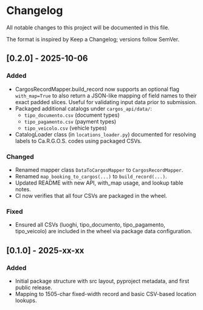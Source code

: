 # Changelog

All notable changes to this project will be documented in this file.

The format is inspired by Keep a Changelog; versions follow SemVer.

## [0.2.0] - 2025-10-06
### Added
- CargosRecordMapper.build_record now supports an optional flag `with_map=True` to also return a JSON-like mapping of field names to their exact padded slices. Useful for validating input data prior to submission.
- Packaged additional catalogs under `cargos_api/data/`:
  - `tipo_documento.csv` (document types)
  - `tipo_pagamento.csv` (payment types)
  - `tipo_veicolo.csv` (vehicle types)
- CatalogLoader class (in `locations_loader.py`) documented for resolving labels to Ca.R.G.O.S. codes using packaged CSVs.

### Changed
- Renamed mapper class `DataToCargosMapper` to `CargosRecordMapper`.
- Renamed `map_booking_to_cargos(...)` to `build_record(...)`.
- Updated README with new API, with_map usage, and lookup table notes.
- CI now verifies that all four CSVs are packaged in the wheel.

### Fixed
- Ensured all CSVs (luoghi, tipo_documento, tipo_pagamento, tipo_veicolo) are included in the wheel via package data configuration.

## [0.1.0] - 2025-xx-xx
### Added
- Initial package structure with src layout, pyproject metadata, and first public release.
- Mapping to 1505-char fixed-width record and basic CSV-based location lookups.

